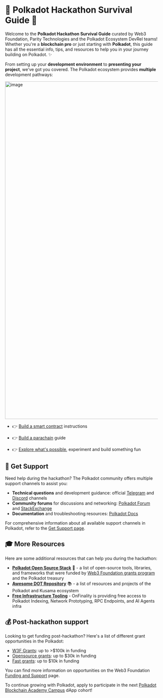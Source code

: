 # 🌟 Polkadot Hackathon Survival Guide 🌟

Welcome to the **Polkadot Hackathon Survival Guide** curated by Web3 Foundation, Parity Technologies and the Polkadot Ecosystem DevRel teams! Whether you're a **blockchain pro** or just starting with **Polkadot**, this guide has all the essential info, tips, and resources to help you in your journey building on Polkadot. ✨

From setting up your **development environment** to **presenting your project**, we’ve got you covered. The Polkadot ecosystem provides **multiple** development pathways:

<img width="1109" alt="image" src="https://github.com/user-attachments/assets/5c5bf50a-1906-4f04-9478-0d3bcc70649b" />

- 👉 [Build a smart contract](./polkadot-hub-devs.md) instructions

- 👉 [Build a parachain](./polkadot-parachain-devs.md) guide

- 👉 [Explore what's possible](./polkadot-tinkerers.md), experiment and build something fun

## 🤝 Get Support

Need help during the hackathon? The Polkadot community offers multiple support channels to assist you:

- **Technical questions** and development guidance: official [Telegram](https://t.me/substratedevs) and [Discord](https://polkadot-discord.w3f.tools/) channels
- **Community forums** for discussions and networking: [Polkadot Forum](https://forum.polkadot.network/) and [StackExchange](https://stackexchange.com/)
- **Documentation** and troubleshooting resources: [Polkadot Docs](https://docs.polkadot.network/)

For comprehensive information about all available support channels in Polkadot, refer to the [Get Support page](https://docs.polkadot.com/get-support/).

## 🎓 More Resources

Here are some additional resources that can help you during the hackathon:

- [**Polkadot Open Source Stack**](https://wiki.polkadot.network/general/build-open-source/) 🌟 - a list of open-source tools, libraries, and frameworks that were funded by [Web3 Foundation grants program](https://grants.web3.foundation/) and the Polkadot treasury
- [**Awesome DOT Repository**](https://github.com/haquefardeen/awesome-dot) 📚 - a list of resources and projects of the Polkadot and Kusama ecosystem
- [**Free Infrastructure Tooling**](https://blog.onfinality.io/onfinality-joins-the-polkadot-cloud-builder-party/) - OnFinality is providing free access to Polkadot Indexing, Network Prototyping, RPC Endpoints, and AI Agents infra

## 💰 Post-hackathon support

Looking to get funding post-hackathon? Here's a list of different grant opportunities in the Polkadot:

- [W3F Grants](https://grants.web3.foundation/docs/Process/how-to-apply): up to >$100k in funding
- [Opensource grants](https://github.com/PolkadotOpenSourceGrants): up to $30k in funding
- [Fast grants](https://github.com/Polkadot-Fast-Grants/apply): up to $10k in funding

You can find more information on opportunities on the Web3 Foundation [Funding and Support](https://web3.foundation/funding-support) page.

To continue growing with Polkadot, apply to participate in the next [Polkadot Blockchain Academy Campus](https://polkadot.academy/pba-campus/) dApp cohort!
